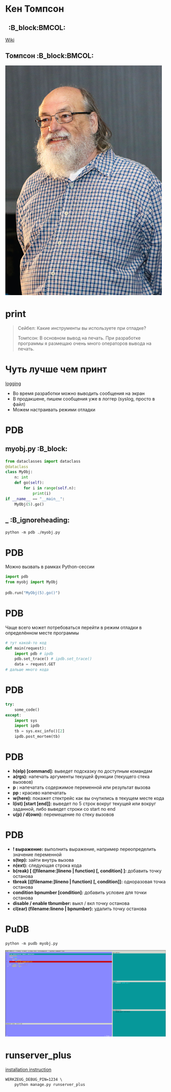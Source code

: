 # Кен Томпсон


##       :B_block:BMCOL:

<span class="underline"><span class="underline">[Wiki](https://ru.wikipedia.org/wiki/%25D0%25A2%25D0%25BE%25D0%25BC%25D0%25BF%25D1%2581%25D0%25BE%25D0%25BD,_%25D0%259A%25D0%25B5%25D0%25BD)</span></span>


## Томпсон     :B_block:BMCOL:

![img](Thompson.jpg)


# print

> Сейбел: Какие инструменты вы используете при отладке?
>
> Томпсон: В основном вывод на печать. При разработке программы я размещаю очень много операторов вывода на печать.


# Чуть лучше чем принт

<span class="underline"><span class="underline">[logging](https://docs.python.org/3/library/logging.html)</span></span>

-   Во время разработки можно выводить сообщения на экран
-   В продакшене, пишем сообщения уже в логгер (syslog, просто в файл)
-   Можем настраивать режими отладки


# PDB


## myobj.py     :B_block:

```python
from dataclasses import dataclass
@dataclass
class MyObj:
    n: int
    def go(self):
        for i in range(self.n):
            print(i)
if __name__ == "__main__":
    MyObj(5).go()
```


## \_     :B_ignoreheading:

```shell
python -m pdb ./myobj.py
```


# PDB

Можно вызвать в рамках Python-сессии

```python
import pdb
from myobj import MyObj

pdb.run("MyObj(5).go()")
```


# PDB

Чаще всего может потребоваться перейти в режим отладки в определённом месте программы

```python
# тут какой-то код
def main(request):
    import pdb # ipdb
    pdb.set_trace() # ipdb.set_trace()
    data = request.GET
# дальше много кода
```


# PDB

```python
try:
    some_code()
except:
    import sys
    import ipdb
    tb = sys.exc_info()[2]
    ipdb.post_mortem(tb)
```


# PDB

-   **h(elp) [command]:** выведет подсказку по доступным командам
-   **a(rgs):** напечать аргументы текущей функции (текущего стека вызовов)
-   **p <expression>:** напечатать содержимое переменной или результат вызова
-   **pp <expression>:** красиво напечатать
-   **w(here):** покажет стектрейс как вы очутились в текущем месте кода
-   **l(ist) [start [end]]:** выведет по 5 строк вокруг текущей или вокруг заданной, либо выведет строки со start по end
-   **u(p) / d(own):** перемещение по стеку вызовов


# PDB

-   **! выражение:** выполнить выражение, например переопределить значение переменной
-   **s(tep):** зайти внутрь вызова
-   **n(ext):** следующая строка кода
-   **b(reak) [ ([filename:]lineno | function) [, condition] ]:** добавить точку останова
-   **tbreak [([filename:]lineno | function) [, condition]]:** одноразовая точка останова
-   **condition bpnumber [condition]:** добавить условие для точки останова
-   **disable / enable tbnumber:** выкл / вкл точку останова
-   **cl(ear) (filename:lineno | bpnumber):** удалить точку останова


# PuDB

```shell
python -m pudb myobj.py
```

![img](pudb.png)


# runserver\_plus

<span class="underline"><span class="underline">[installation instruction](https://django-extensions.readthedocs.io/en/latest/installation_instructions.html)</span></span>

```shell
WERKZEUG_DEBUG_PIN=1234 \
    python manage.py runserver_plus
```
